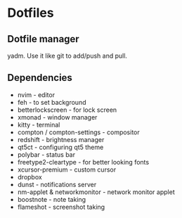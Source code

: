 # Dotfiles
## Dotfile manager
yadm. Use it like git to add/push and pull.

## Dependencies
- nvim - editor
- feh - to set background
- betterlockscreen - for lock screen
- xmonad - window manager
- kitty - terminal
- compton / compton-settings - compositor
- redshift - brightness manager
- qt5ct - configuring qt5 theme
- polybar - status bar
- freetype2-cleartype - for better looking fonts
- xcursor-premium - custom cursor
- dropbox
- dunst - notifications server
- nm-applet & networkmonitor - network monitor applet
- boostnote - note taking
- flameshot - screenshot taking

